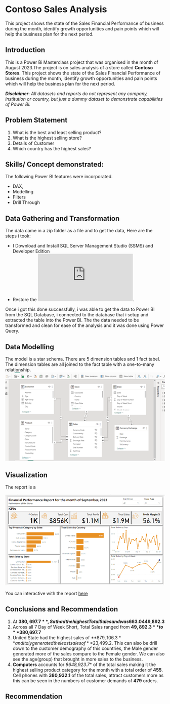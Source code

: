 # Contoso Sales Analysis
This project shows the state of the Sales Financial Performance of business during the month, identify growth opportunities and pain points which will help the business plan for the next period.

## Introduction
This is a Power Bi Masterclass project that was organised in the month of August 2023.The project is on sales analysis of a store called **Contoso Stores**. This project shows the state of the Sales Financial Performance of business during the month, identify growth opportunities and pain points which will help the business plan for the next period. 

**_Disclaimer_**: _All datasets and reports do not represent any company, institution or country, but just a dummy dataset to demonstrate capabilities of Power Bi._

## Problem Statement
1.	What is the best and least selling product?
2.	What is the highest selling store?
3.	Details of Customer
4.	Which country has the highest sales?

## Skills/ Concept demonstrated:

The following Power BI features were incorporated.
- DAX,
- Modelling
- Filters
- Drill Through

## Data Gathering and Transformation
The data came in a zip folder as a file and to get the data, Here are the steps i took:
- I Download and Install SQL Server Management Studio (SSMS) and Developer Edition
- Restore the ![Contoso file](https://github.com/victorialolo/Sales-Performance/blob/main/Contoso.100K.bak).
  
Once i got this done successfully, i was able to get the data to Power BI from the SQL Database, i connected to the database that i setup and extracted the table into the Power BI. The the data needed to be transformed and clean for ease of the analysis and it was done using Power Query.


## Data Modelling
The model is a star schema.
There are 5 dimension tables and 1 fact tabel. The dimension tables are all joined to the fact table with a one-to-many relationship. 
![](Data_Model.png)

## Visualization

The report is a 

![](Dashboard.png)

You can interactive with the report [here](https://app.powerbi.com/view?r=eyJrIjoiMWYyZjM0ODYtMjM5Mi00NWUyLThkMTgtMWQzMDEwM2VlYmE0IiwidCI6IjUwODUxMjk2LTliZDEtNGM1Yi05MDllLWY2M2U0OWVmZWEyNSJ9)

## Conclusions and Recommendation
1. At **$380,697.7**, Sat had the highest Total Sales and was 663.04% higher than Sun, which had the lowest Total Sales at **$49,892.3**
2. Across all 7 Day of Week Short, Total Sales ranged from **$49,892.3** to **$380,697.7**
3. United State had the highest sales of **$879,106.3** and Italy generated the least sales of **$23,499.2. This can also be drill down to the customer demography of this countries, the Male gender generated more of the sales compare to the Female gender. We can also see the age(group) that brought in more sales to the business.
4. **Computers** accounts for *8648,923.7** of the total sales making it the highest selling product category for the month with a total order of **455**. Cell phones with **380,932.1** of the total sales, attract customers more as this can be seen in the numbers of customer demands of **479** orders.

## Recommendation
   





